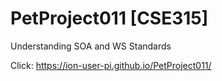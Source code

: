 # PetProject011 [CSE315]
Understanding SOA and WS Standards

Click: https://ion-user-pi.github.io/PetProject011/
